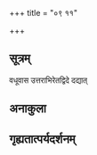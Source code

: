 +++
title = "०९ ११"

+++
## सूत्रम्
वधूवास उत्तराभिरेतद्विदे दद्यात्
## अनाकुला

## गृह्यतात्पर्यदर्शनम्




